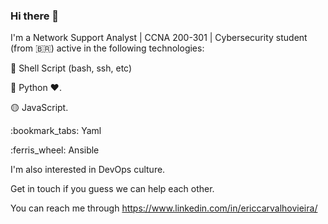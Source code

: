 ### Hi there 👋

<!--
**ericcarvalho/ericcarvalho** is a ✨ _special_ ✨ repository because its `README.md` (this file) appears on your GitHub profile.

Here are some ideas to get you started:

- 🔭 I’m currently working on ...
- 🌱 I’m currently learning ...
- 👯 I’m looking to collaborate on ...
- 🤔 I’m looking for help with ...
- 💬 Ask me about ...
- 📫 How to reach me: ...
- 😄 Pronouns: ...
- ⚡ Fun fact: ...
-->

I'm a Network Support Analyst | CCNA 200-301 | Cybersecurity student (from 🇧🇷) active in the following technologies:

<p>🐚 Shell Script (bash, ssh, etc)</p>
<p>🐍 Python ❤️.</p>
<p>🟡 JavaScript.</p>
<p>:bookmark_tabs: Yaml</p>
<p>:ferris_wheel: Ansible</p>
<p>I'm also interested in DevOps culture.</p>
<p>Get in touch if you guess we can help each other.</p>

You can reach me through https://www.linkedin.com/in/ericcarvalhovieira/
